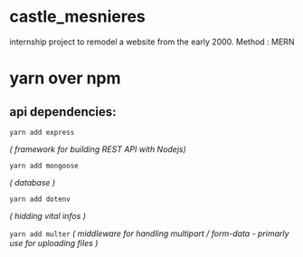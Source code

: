 # castle_mesnieres
internship project to remodel a website from the early 2000. Method : MERN

# yarn over npm 
## api dependencies:

```yarn add express```

*( framework for building REST API with Nodejs)*


```yarn add mongoose``` 

*( database )*


```yarn add dotenv```

*( hidding vital infos )*


```yarn add multer``` 
*( middleware for handling multipart / form-data - primarly use for uploading files )*
